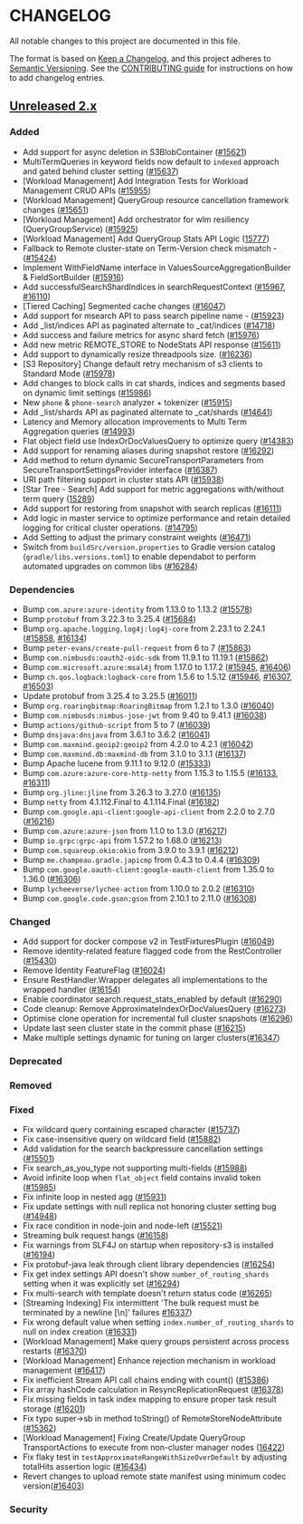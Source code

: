 # CHANGELOG
All notable changes to this project are documented in this file.

The format is based on [Keep a Changelog](https://keepachangelog.com/en/1.0.0/), and this project adheres to [Semantic Versioning](https://semver.org/spec/v2.0.0.html). See the [CONTRIBUTING guide](./CONTRIBUTING.md#Changelog) for instructions on how to add changelog entries.

## [Unreleased 2.x]
### Added
- Add support for async deletion in S3BlobContainer ([#15621](https://github.com/opensearch-project/OpenSearch/pull/15621))
- MultiTermQueries in keyword fields now default to `indexed` approach and gated behind cluster setting ([#15637](https://github.com/opensearch-project/OpenSearch/pull/15637))
- [Workload Management] Add Integration Tests for Workload Management CRUD APIs ([#15955](https://github.com/opensearch-project/OpenSearch/pull/15955))
- [Workload Management] QueryGroup resource cancellation framework changes ([#15651](https://github.com/opensearch-project/OpenSearch/pull/15651))
- [Workload Management] Add orchestrator for wlm resiliency (QueryGroupService) ([#15925](https://github.com/opensearch-project/OpenSearch/pull/15925))
- [Workload Management] Add QueryGroup Stats API Logic ([15777](https://github.com/opensearch-project/OpenSearch/pull/15777))
- Fallback to Remote cluster-state on Term-Version check mismatch - ([#15424](https://github.com/opensearch-project/OpenSearch/pull/15424))
- Implement WithFieldName interface in ValuesSourceAggregationBuilder & FieldSortBuilder ([#15916](https://github.com/opensearch-project/OpenSearch/pull/15916))
- Add successfulSearchShardIndices in searchRequestContext ([#15967](https://github.com/opensearch-project/OpenSearch/pull/15967), [#16110](https://github.com/opensearch-project/OpenSearch/pull/16110))
- [Tiered Caching] Segmented cache changes ([#16047](https://github.com/opensearch-project/OpenSearch/pull/16047))
- Add support for msearch API to pass search pipeline name - ([#15923](https://github.com/opensearch-project/OpenSearch/pull/15923))
- Add _list/indices API as paginated alternate to _cat/indices ([#14718](https://github.com/opensearch-project/OpenSearch/pull/14718))
- Add success and failure metrics for async shard fetch ([#15976](https://github.com/opensearch-project/OpenSearch/pull/15976))
- Add new metric REMOTE_STORE to NodeStats API response ([#15611](https://github.com/opensearch-project/OpenSearch/pull/15611))
- Add support to dynamically resize threadpools size. ([#16236](https://github.com/opensearch-project/OpenSearch/pull/16236))
- [S3 Repository] Change default retry mechanism of s3 clients to Standard Mode ([#15978](https://github.com/opensearch-project/OpenSearch/pull/15978))
- Add changes to block calls in cat shards, indices and segments based on dynamic limit settings ([#15986](https://github.com/opensearch-project/OpenSearch/pull/15986))
- New `phone` & `phone-search` analyzer + tokenizer ([#15915](https://github.com/opensearch-project/OpenSearch/pull/15915))
- Add _list/shards API as paginated alternate to _cat/shards ([#14641](https://github.com/opensearch-project/OpenSearch/pull/14641))
- Latency and Memory allocation improvements to Multi Term Aggregation queries ([#14993](https://github.com/opensearch-project/OpenSearch/pull/14993))
- Flat object field use IndexOrDocValuesQuery to optimize query ([#14383](https://github.com/opensearch-project/OpenSearch/issues/14383))
- Add support for renaming aliases during snapshot restore ([#16292](https://github.com/opensearch-project/OpenSearch/pull/16292))
- Add method to return dynamic SecureTransportParameters from SecureTransportSettingsProvider interface ([#16387](https://github.com/opensearch-project/OpenSearch/pull/16387))
- URI path filtering support in cluster stats API ([#15938](https://github.com/opensearch-project/OpenSearch/pull/15938))
- [Star Tree - Search] Add support for metric aggregations with/without term query ([15289](https://github.com/opensearch-project/OpenSearch/pull/15289))
- Add support for restoring from snapshot with search replicas ([#16111](https://github.com/opensearch-project/OpenSearch/pull/16111))
- Add logic in master service to optimize performance and retain detailed logging for critical cluster operations. ([#14795](https://github.com/opensearch-project/OpenSearch/pull/14795))
- Add Setting to adjust the primary constraint weights ([#16471](https://github.com/opensearch-project/OpenSearch/pull/16471))
- Switch from `buildSrc/version.properties` to Gradle version catalog (`gradle/libs.versions.toml`) to enable dependabot to perform automated upgrades on common libs ([#16284](https://github.com/opensearch-project/OpenSearch/pull/16284))

### Dependencies
- Bump `com.azure:azure-identity` from 1.13.0 to 1.13.2 ([#15578](https://github.com/opensearch-project/OpenSearch/pull/15578))
- Bump `protobuf` from 3.22.3 to 3.25.4 ([#15684](https://github.com/opensearch-project/OpenSearch/pull/15684))
- Bump `org.apache.logging.log4j:log4j-core` from 2.23.1 to 2.24.1 ([#15858](https://github.com/opensearch-project/OpenSearch/pull/15858), [#16134](https://github.com/opensearch-project/OpenSearch/pull/16134))
- Bump `peter-evans/create-pull-request` from 6 to 7 ([#15863](https://github.com/opensearch-project/OpenSearch/pull/15863))
- Bump `com.nimbusds:oauth2-oidc-sdk` from 11.9.1 to 11.19.1 ([#15862](https://github.com/opensearch-project/OpenSearch/pull/15862))
- Bump `com.microsoft.azure:msal4j` from 1.17.0 to 1.17.2 ([#15945](https://github.com/opensearch-project/OpenSearch/pull/15945), [#16406](https://github.com/opensearch-project/OpenSearch/pull/16406))
- Bump `ch.qos.logback:logback-core` from 1.5.6 to 1.5.12 ([#15946](https://github.com/opensearch-project/OpenSearch/pull/15946), [#16307](https://github.com/opensearch-project/OpenSearch/pull/16307), [#16503](https://github.com/opensearch-project/OpenSearch/pull/16503))
- Update protobuf from 3.25.4 to 3.25.5 ([#16011](https://github.com/opensearch-project/OpenSearch/pull/16011))
- Bump `org.roaringbitmap:RoaringBitmap` from 1.2.1 to 1.3.0 ([#16040](https://github.com/opensearch-project/OpenSearch/pull/16040))
- Bump `com.nimbusds:nimbus-jose-jwt` from 9.40 to 9.41.1 ([#16038](https://github.com/opensearch-project/OpenSearch/pull/16038))
- Bump `actions/github-script` from 5 to 7 ([#16039](https://github.com/opensearch-project/OpenSearch/pull/16039))
- Bump `dnsjava:dnsjava` from 3.6.1 to 3.6.2 ([#16041](https://github.com/opensearch-project/OpenSearch/pull/16041))
- Bump `com.maxmind.geoip2:geoip2` from 4.2.0 to 4.2.1 ([#16042](https://github.com/opensearch-project/OpenSearch/pull/16042))
- Bump `com.maxmind.db:maxmind-db` from 3.1.0 to 3.1.1 ([#16137](https://github.com/opensearch-project/OpenSearch/pull/16137))
- Bump Apache lucene from 9.11.1 to 9.12.0 ([#15333](https://github.com/opensearch-project/OpenSearch/pull/15333))
- Bump `com.azure:azure-core-http-netty` from 1.15.3 to 1.15.5 ([#16133](https://github.com/opensearch-project/OpenSearch/pull/16133), [#16311](https://github.com/opensearch-project/OpenSearch/pull/16311))
- Bump `org.jline:jline` from 3.26.3 to 3.27.0 ([#16135](https://github.com/opensearch-project/OpenSearch/pull/16135))
- Bump `netty` from 4.1.112.Final to 4.1.114.Final ([#16182](https://github.com/opensearch-project/OpenSearch/pull/16182))
- Bump `com.google.api-client:google-api-client` from 2.2.0 to 2.7.0 ([#16216](https://github.com/opensearch-project/OpenSearch/pull/16216))
- Bump `com.azure:azure-json` from 1.1.0 to 1.3.0 ([#16217](https://github.com/opensearch-project/OpenSearch/pull/16217))
- Bump `io.grpc:grpc-api` from 1.57.2 to 1.68.0 ([#16213](https://github.com/opensearch-project/OpenSearch/pull/16213))
- Bump `com.squareup.okio:okio` from 3.9.0 to 3.9.1 ([#16212](https://github.com/opensearch-project/OpenSearch/pull/16212))
- Bump `me.champeau.gradle.japicmp` from 0.4.3 to 0.4.4 ([#16309](https://github.com/opensearch-project/OpenSearch/pull/16309))
- Bump `com.google.oauth-client:google-oauth-client` from 1.35.0 to 1.36.0 ([#16306](https://github.com/opensearch-project/OpenSearch/pull/16306))
- Bump `lycheeverse/lychee-action` from 1.10.0 to 2.0.2 ([#16310](https://github.com/opensearch-project/OpenSearch/pull/16310))
- Bump `com.google.code.gson:gson` from 2.10.1 to 2.11.0 ([#16308](https://github.com/opensearch-project/OpenSearch/pull/16308))

### Changed
- Add support for docker compose v2 in TestFixturesPlugin ([#16049](https://github.com/opensearch-project/OpenSearch/pull/16049))
- Remove identity-related feature flagged code from the RestController ([#15430](https://github.com/opensearch-project/OpenSearch/pull/15430))
- Remove Identity FeatureFlag ([#16024](https://github.com/opensearch-project/OpenSearch/pull/16024))
- Ensure RestHandler.Wrapper delegates all implementations to the wrapped handler ([#16154](https://github.com/opensearch-project/OpenSearch/pull/16154))
- Enable coordinator search.request_stats_enabled by default ([#16290](https://github.com/opensearch-project/OpenSearch/pull/16290))
- Code cleanup: Remove ApproximateIndexOrDocValuesQuery ([#16273](https://github.com/opensearch-project/OpenSearch/pull/16273))
- Optimise clone operation for incremental full cluster snapshots ([#16296](https://github.com/opensearch-project/OpenSearch/pull/16296))
- Update last seen cluster state in the commit phase ([#16215](https://github.com/opensearch-project/OpenSearch/pull/16215))
- Make multiple settings dynamic for tuning on larger clusters([#16347](https://github.com/opensearch-project/OpenSearch/pull/16347))

### Deprecated

### Removed

### Fixed
- Fix wildcard query containing escaped character ([#15737](https://github.com/opensearch-project/OpenSearch/pull/15737))
- Fix case-insensitive query on wildcard field ([#15882](https://github.com/opensearch-project/OpenSearch/pull/15882))
- Add validation for the search backpressure cancellation settings ([#15501](https://github.com/opensearch-project/OpenSearch/pull/15501))
- Fix search_as_you_type not supporting multi-fields ([#15988](https://github.com/opensearch-project/OpenSearch/pull/15988))
- Avoid infinite loop when `flat_object` field contains invalid token ([#15985](https://github.com/opensearch-project/OpenSearch/pull/15985))
- Fix infinite loop in nested agg ([#15931](https://github.com/opensearch-project/OpenSearch/pull/15931))
- Fix update settings with null replica not honoring cluster setting bug ([#14948](https://github.com/opensearch-project/OpenSearch/pull/14948))
- Fix race condition in node-join and node-left ([#15521](https://github.com/opensearch-project/OpenSearch/pull/15521))
- Streaming bulk request hangs ([#16158](https://github.com/opensearch-project/OpenSearch/pull/16158))
- Fix warnings from SLF4J on startup when repository-s3 is installed ([#16194](https://github.com/opensearch-project/OpenSearch/pull/16194))
- Fix protobuf-java leak through client library dependencies ([#16254](https://github.com/opensearch-project/OpenSearch/pull/16254))
- Fix get index settings API doesn't show `number_of_routing_shards` setting when it was explicitly set ([#16294](https://github.com/opensearch-project/OpenSearch/pull/16294))
- Fix multi-search with template doesn't return status code ([#16265](https://github.com/opensearch-project/OpenSearch/pull/16265))
- [Streaming Indexing] Fix intermittent 'The bulk request must be terminated by a newline [\n]' failures [#16337](https://github.com/opensearch-project/OpenSearch/pull/16337))
- Fix wrong default value when setting `index.number_of_routing_shards` to null on index creation ([#16331](https://github.com/opensearch-project/OpenSearch/pull/16331))
- [Workload Management] Make query groups persistent across process restarts ([#16370](https://github.com/opensearch-project/OpenSearch/pull/16370))
- [Workload Management] Enhance rejection mechanism in workload management ([#16417](https://github.com/opensearch-project/OpenSearch/pull/16417))
- Fix inefficient Stream API call chains ending with count() ([#15386](https://github.com/opensearch-project/OpenSearch/pull/15386))
- Fix array hashCode calculation in ResyncReplicationRequest ([#16378](https://github.com/opensearch-project/OpenSearch/pull/16378))
- Fix missing fields in task index mapping to ensure proper task result storage ([#16201](https://github.com/opensearch-project/OpenSearch/pull/16201))
- Fix typo super->sb in method toString() of RemoteStoreNodeAttribute ([#15362](https://github.com/opensearch-project/OpenSearch/pull/15362))
- [Workload Management] Fixing Create/Update QueryGroup TransportActions to execute from non-cluster manager nodes ([16422](https://github.com/opensearch-project/OpenSearch/pull/16422))
- Fix flaky test in `testApproximateRangeWithSizeOverDefault` by adjusting totalHits assertion logic ([#16434](https://github.com/opensearch-project/OpenSearch/pull/16434#pullrequestreview-2386999409))
- Revert changes to upload remote state manifest using minimum codec version([#16403](https://github.com/opensearch-project/OpenSearch/pull/16403))

### Security

[Unreleased 2.x]: https://github.com/opensearch-project/OpenSearch/compare/2.17...2.x
